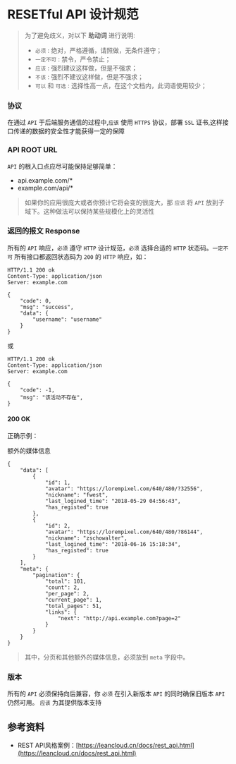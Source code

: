 # RESETful API 设计规范

> 为了避免歧义，对以下 **助动词** 进行说明:
> * `必须` : 绝对，严格遵循，请照做，无条件遵守；
> * `一定不可` : 禁令，严令禁止；
> * `应该` : 强烈建议这样做，但是不强求；
> * `不该` : 强烈不建议这样做，但是不强求；
> * `可以` 和 `可选` : 选择性高一点，在这个文档内，此词语使用较少；

### 协议

在通过 `API` 于后端服务通信的过程中,`应该` 使用 `HTTPS` 协议，部署 `SSL` 证书,这样接口传递的数据的安全性才能获得一定的保障

### API ROOT URL

`API` 的根入口点应尽可能保持足够简单：
* api.example.com/*
* example.com/api/*

> 如果你的应用很庞大或者你预计它将会变的很庞大，那 `应该` 将 `API` 放到子域下。这种做法可以保持某些规模化上的灵活性

### 返回的报文 Response

所有的 `API` 响应，`必须` 遵守 `HTTP` 设计规范，`必须` 选择合适的 `HTTP` 状态码。`一定不可` 所有接口都返回状态码为 `200` 的 `HTTP` 响应，如：

```
HTTP/1.1 200 ok
Content-Type: application/json
Server: example.com

{
    "code": 0,
    "msg": "success",
    "data": {
        "username": "username"
    }
}
```

或

```
HTTP/1.1 200 ok
Content-Type: application/json
Server: example.com

{
    "code": -1,
    "msg": "该活动不存在",
}
```

#### 200 OK

正确示例：

额外的媒体信息
```
{
    "data": [
        {
            "id": 1,
            "avatar": "https://lorempixel.com/640/480/?32556",
            "nickname": "fwest",
            "last_logined_time": "2018-05-29 04:56:43",
            "has_registed": true
        },
        {
            "id": 2,
            "avatar": "https://lorempixel.com/640/480/?86144",
            "nickname": "zschowalter",
            "last_logined_time": "2018-06-16 15:18:34",
            "has_registed": true
        }
    ],
    "meta": {
        "pagination": {
            "total": 101,
            "count": 2,
            "per_page": 2,
            "current_page": 1,
            "total_pages": 51,
            "links": {
                "next": "http://api.example.com?page=2"
            }
        }
    }
}
```

> 其中，分页和其他额外的媒体信息，必须放到 `meta` 字段中。

### 版本

所有的 `API` 必须保持向后兼容，你 `必须` 在引入新版本 `API` 的同时确保旧版本 `API` 仍然可用。 `应该` 为其提供版本支持



## 参考资料

* REST API风格案例：[https://leancloud.cn/docs/rest_api.html](https://leancloud.cn/docs/rest_api.html)